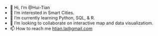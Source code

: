 - 👋 Hi, I’m @Hui-Tian
- 👀 I’m interested in Smart Cities.
- 🌱 I’m currently learning Python, SQL, & R.
- 💞️ I’m looking to collaborate on interactive map and data visualizatiom.
- 📫 How to reach me htian.la@gmail.com

<!---
Hui-Tian/Hui-Tian is a ✨ special ✨ repository because its `README.md` (this file) appears on your GitHub profile.
You can click the Preview link to take a look at your changes.
--->
